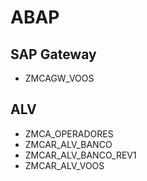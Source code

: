 <h1> ABAP </h1>

## SAP Gateway

+ ZMCAGW_VOOS

## ALV

+ ZMCA_OPERADORES
+ ZMCAR_ALV_BANCO
+ ZMCAR_ALV_BANCO_REV1
+ ZMCAR_ALV_VOOS
